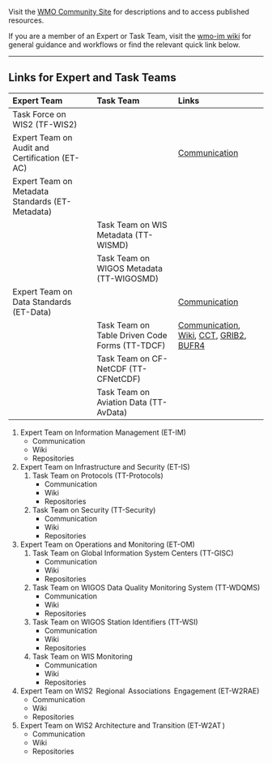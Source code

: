 Visit the [WMO Community Site](https://community.wmo.int/activity-areas/wmo-information-system-wis) for descriptions and to access published resources. 

If you are a member of an Expert or Task Team, visit the [wmo-im wiki](https://github.com/wmo-im/wmo-im.github.io/wiki) for general guidance and workflows or find the relevant quick link below. 

---
## Links for Expert and Task Teams

| Expert Team   | Task Team    | Links |
|:------------- |:-------------|:----- |
| Task Force on WIS2 (TF-WIS2)      |  |  |
| Expert Team on Audit and Certification (ET-AC)      |       |[Communication](https://github.com/orgs/wmo-im/teams/et-ac) |
| Expert Team on Metadata Standards (ET-Metadata) |       |     |
|  | Task Team on WIS Metadata (TT-WISMD)      |     |
|  | Task Team on WIGOS Metadata (TT-WIGOSMD)      |     |
| Expert Team on Data Standards (ET-Data) |       |    [Communication](https://github.com/orgs/wmo-im/teams/et-data) |
|  | Task Team on Table Driven Code Forms (TT-TDCF)      | [Communication](https://github.com/orgs/wmo-im/teams/tt-tdcf), [Wiki](https://github.com/wmo-im/CCT/wiki), [CCT](https://github.com/wmo-im/CCT), [GRIB2](https://github.com/wmo-im/GRIB2), [BUFR4](https://github.com/wmo-im/BUFR4) |
| | Task Team on CF-NetCDF (TT-CFNetCDF)      |     |
| | Task Team on Aviation Data (TT-AvData)      |     |

1. Expert Team on Information Management (ET-IM)
    * Communication
    * Wiki
    * Repositories
1. Expert Team on Infrastructure and Security (ET-IS)
    1. Task Team on Protocols (TT-Protocols)
       * Communication
       * Wiki
       * Repositories
    1. Task Team on Security (TT-Security)
       * Communication
       * Wiki
       * Repositories
1. Expert Team on Operations and Monitoring (ET-OM)
    1. Task Team on Global Information System Centers (TT-GISC)
       * Communication
       * Wiki
       * Repositories
    1. Task Team on WIGOS Data Quality Monitoring System (TT-WDQMS)
       * Communication
       * Wiki
       * Repositories
    1. Task Team on WIGOS Station Identifiers (TT-WSI)
       * Communication
       * Wiki
       * Repositories
    1. Task Team on WIS Monitoring
       * Communication
       * Wiki
       * Repositories
1. Expert Team on WIS2  Regional  Associations  Engagement (ET-W2RAE)
    * Communication
    * Wiki
    * Repositories
1. Expert Team on WIS2 Architecture and Transition (ET-W2AT )
    * Communication
    * Wiki
    * Repositories
